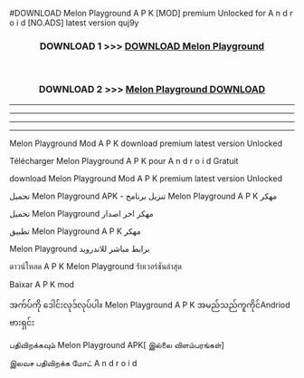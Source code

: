 #DOWNLOAD Melon Playground  A P K [MOD] premium Unlocked for A n d r o i d [NO.ADS] latest version quj9y



<div align="center">

<h3>DOWNLOAD 1 >>> <a href="https://teeasianyam.web.app?sq=Melon Playground ">DOWNLOAD Melon Playground  </a></h3><br>

<h3>DOWNLOAD 2 >>> <a href="https://teeasianyam.web.app?sq=Melon Playground  ">Melon Playground   DOWNLOAD </a></h3>

</div>


----------------------------------------------------------

----------------------------------------------------------

----------------------------------------------------------

----------------------------------------------------------


Melon Playground   Mod A P K download premium latest version Unlocked

Télécharger Melon Playground   A P K pour A n d r o i d Gratuit

download Melon Playground   Mod A P K premium latest version Unlocked

تحميل Melon Playground   APK - تنزيل برنامج Melon Playground   A P K مهكر

تحميل Melon Playground   مهكر اخر اصدار

تطبيق Melon Playground   A P K مهكر

Melon Playground   برابط مباشر للاندرويد

ดาวน์โหลด A P K Melon Playground   รับเวอร์ชันล่าสุด

Baixar A P K mod

အက်ပ်ကို ဒေါင်းလုဒ်လုပ်ပါ။ Melon Playground   A P K အမည်သည်ကူကိုင်Andriod ဗားရှင်း

பதிவிறக்கவும் Melon Playground   APK[ இல்லை விளம்பரங்கள்] 
 
இலவச பதிவிறக்க மோட் A n d r o i d



